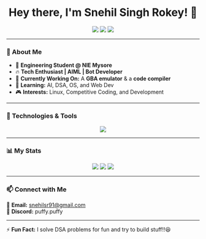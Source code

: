 <h1 align="center">Hey there, I'm Snehil Singh Rokey! 👋</h1>
<p align="center">
  <a href="https://github.com/snehilsr91"><img src="https://img.shields.io/github/followers/snehilsr91?label=Followers&style=social"></a>
  <a href="https://leetcode.com/snehilsr91/"><img src="https://img.shields.io/badge/-LeetCode-orange?style=flat-square&logo=leetcode&logoColor=white"></a>
  <a href="https://www.linkedin.com/in/snehil-singh-rokey-b619862a1"><img src="https://img.shields.io/badge/-LinkedIn-blue?style=flat-square&logo=Linkedin&logoColor=white"></a>
</p>

---

### 🚀 About Me  
- 🏫 **Engineering Student @ NIE Mysore**  
- 🔥 **Tech Enthusiast | AIML | Bot Developer**  
- 🎯 **Currently Working On:** A **GBA emulator** & a **code compiler**  
- 🌱 **Learning:** AI, DSA, OS, and Web Dev  
- 🎮 **Interests:** Linux, Competitive Coding, and Development  

---

### 🔧 Technologies & Tools  
<p align="center">
  <img src="https://skillicons.dev/icons?i=java,python,c,js,html,css,git,linux,github,vscode" />
</p>

---
### 📊 My Stats  
<p align="center">
  <img src="https://img.shields.io/badge/LeetCode%20Problems%20Solved-447+-orange?style=for-the-badge&logo=leetcode" />
  <img src="https://img.shields.io/badge/GFG%20Problems%20Solved-25+++++-brightgreen?style=for-the-badge&logo=geeksforgeeks" />
  <img src="https://img.shields.io/badge/GitHub%20Contributions-30/A-blueviolet?style=for-the-badge&logo=github" />
</p>


---

### 📫 Connect with Me  
📩 **Email:** snehilsr91@gmail.com  
💬 **Discord:** puffy.puffy  

---

⚡ **Fun Fact:** I solve DSA problems for fun and try to build stuff!!😆

